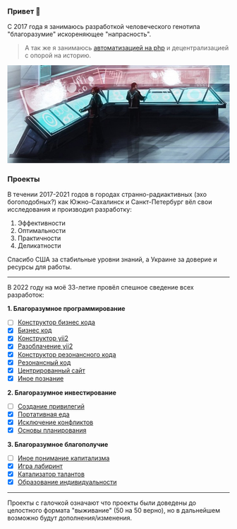 ### Привет 👋

С 2017 года я занимаюсь разработкой человеческого генотипа "благоразумие" искореняющее "напрасность". 

> А так же я занимаюсь <a href="https://www.fl.ru/users/botogame/">автоматизацией на php</a> и децентрализацией с опорой на историю.

![](./work.jpg)

### Проекты

В течении 2017-2021 годов в городах странно-радиактивных (эхо богоподобных?) как Южно-Сахалинск и Санкт-Петербург вёл свои исследования и производил разработку: 

1. Эффективности
2. Оптимальности
3. Практичности
4. Деликатности

Спасибо США за стабильные уровни знаний, а Украине за доверие и ресурсы для работы.

<hr>

В 2022 году на моё 33-летие провёл спешное сведение всех разработок:

<b>1. Благоразумное программирование</b>
   - [ ] <a href="https://github.com/botogame/programming.prudence/blob/main/README.md">Конструктор бизнес кода</a>
   - [X] <a href="https://github.com/botogame/programming.prudence/blob/main/Прототипы/Бизнес%20код/README.md">Бизнес код</a>
   - [X] <a href="https://github.com/botogame/programming.prudence/blob/main/Прототипы/Конструктор%20yii2/README.md">Конструктор yii2</a>
   - [X] <a href="https://github.com/botogame/programming.prudence/blob/main/Прототипы/Разоблачение%20yii2/README.md">Разоблачение yii2</a>
   - [X] <a href="https://github.com/botogame/programming.prudence/blob/main/Прототипы/Конструктор%20резонансного%20кода/README.md">Конструктор резонансного кода</a>
   - [X] <a href="https://github.com/botogame/programming.prudence/blob/main/Прототипы/Резонансный%20код/README.md">Резонансный код</a>
   - [X] <a href="https://github.com/botogame/programming.prudence/blob/main/Прототипы/Центрированный%20сайт/README.md">Центрированный сайт</a>
   - [X] <a href="https://github.com/botogame/programming.prudence/blob/main/Прототипы/Иное%20познание/README.md">Иное познание</a>

<b>2. Благоразумное инвестирование</b>
   - [ ] <a href="https://github.com/botogame/investing.prudence/blob/main/README.md">Создание привилегий</a>
   - [X] <a href="https://github.com/botogame/investing.prudence/blob/main/Прототипы/Портативная%20еда/README.md">Портативная еда</a>
   - [X] <a href="https://github.com/botogame/investing.prudence/blob/main/Прототипы/Исключение%20конфликтов/README.md">Исключение конфликтов</a>
   - [X] <a href="https://github.com/botogame/investing.prudence/blob/main/Прототипы/Основы%20планирования/README.md">Основы планирования</a>

<b>3. Благоразумное благополучие</b>
   - [ ] <a href="https://github.com/botogame/well-being.prudence/blob/main/README.md">Иное понимание капитализма</a>
   - [X] <a href="https://github.com/botogame/well-being.prudence/blob/main/Прототипы/Игра%20лабиринт/README.md">Игра лабиринт</a>
   - [X] <a href="https://github.com/botogame/well-being.prudence/blob/main/Прототипы/Катализатор%20талантов/README.md">Катализатор талантов</a>
   - [X] <a href="https://github.com/botogame/well-being.prudence/blob/main/Прототипы/Образование%20индивидуальности/README.md">Образование индивидуальности</a>

<hr>

Проекты с галочкой означают что проекты были доведены до целостного формата "выживание" (50 на 50 верно), но в дальнейшем возможно будут дополнения/изменения.
